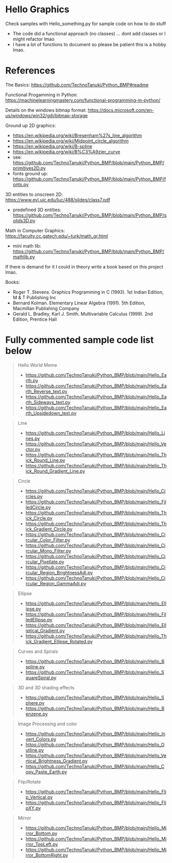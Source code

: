 # Hello Graphics
Check samples with Hello_something.py for sample code on how to do stuff
* The code did a functional approach (no classes) ... dont add classes or I might refactor lmao
* I have a lot of functions to document so please be patient this is a hobby lmao.

# References

The Basics: https://github.com/TechnoTanuki/Python_BMP#readme

Functional Progamming in Python: https://machinelearningmastery.com/functional-programming-in-python/

Details on the windows bitmap format: https://docs.microsoft.com/en-us/windows/win32/gdi/bitmap-storage

Ground up 2D graphics: 
* https://en.wikipedia.org/wiki/Bresenham%27s_line_algorithm 
* https://en.wikipedia.org/wiki/Midpoint_circle_algorithm
* https://en.wikipedia.org/wiki/B-spline
* https://en.wikipedia.org/wiki/B%C3%A9zier_curve
* see: https://github.com/TechnoTanuki/Python_BMP/blob/main/Python_BMP/primitives2D.py
* fonts ground up: https://github.com/TechnoTanuki/Python_BMP/blob/main/Python_BMP/fonts.py

3D entities to onscreen 2D: https://www.evl.uic.edu/luc/488/slides/class7.pdf
* predefined 3D entities: https://github.com/TechnoTanuki/Python_BMP/blob/main/Python_BMP/solids3D.py 

Math in Computer Graphics: https://faculty.cc.gatech.edu/~turk/math_gr.html 
* mini math lib: https://github.com/TechnoTanuki/Python_BMP/blob/main/Python_BMP/mathlib.py
 
If there is demand for it I could in theory write a book based on this project lmao.

Books:
* Roger T. Stevens. Graphics Programming in C (1993). 1st Indian Edition, M & T Publishing Inc
* Bernard Kolman. Elementary Linear Algebra (1991). 5th Edition, Macmillan Publishing Company
* Gerald L. Bradley, Karl J. Smith. Multivariable Calculus (1999). 2nd Edition, Prentice Hall

# Fully commented sample code list below

> Hello World Meme
> * https://github.com/TechnoTanuki/Python_BMP/blob/main/Hello_Earth.py
> * https://github.com/TechnoTanuki/Python_BMP/blob/main/Hello_Earth_Reverse_text.py
> * https://github.com/TechnoTanuki/Python_BMP/blob/main/Hello_Earth_Sideways_text.py
> * https://github.com/TechnoTanuki/Python_BMP/blob/main/Hello_Earth_Upsidedown_text.py

> Line
>* https://github.com/TechnoTanuki/Python_BMP/blob/main/Hello_Lines.py
>* https://github.com/TechnoTanuki/Python_BMP/blob/main/Hello_Vector.py
>* https://github.com/TechnoTanuki/Python_BMP/blob/main/Hello_Thick_Round_Line.py
>* https://github.com/TechnoTanuki/Python_BMP/blob/main/Hello_Thick_Round_Gradient_Line.py

> Circle 
>* https://github.com/TechnoTanuki/Python_BMP/blob/main/Hello_Circles.py
>* https://github.com/TechnoTanuki/Python_BMP/blob/main/Hello_FilledCircle.py
>* https://github.com/TechnoTanuki/Python_BMP/blob/main/Hello_Thick_Circle.py
>* https://github.com/TechnoTanuki/Python_BMP/blob/main/Hello_Thick_Gradient_Circle.py
>* https://github.com/TechnoTanuki/Python_BMP/blob/main/Hello_Circular_Color_Filter.py
>* https://github.com/TechnoTanuki/Python_BMP/blob/main/Hello_Circular_Mono_Filter.py
>* https://github.com/TechnoTanuki/Python_BMP/blob/main/Hello_Circular_Pixellate.py
>* https://github.com/TechnoTanuki/Python_BMP/blob/main/Hello_Circular_Region_BrightnessAdj.py
>* https://github.com/TechnoTanuki/Python_BMP/blob/main/Hello_Circular_Region_GammaAdj.py

> Ellipse
> * https://github.com/TechnoTanuki/Python_BMP/blob/main/Hello_Ellipse.py
> * https://github.com/TechnoTanuki/Python_BMP/blob/main/Hello_FilledEllipse.py
> * https://github.com/TechnoTanuki/Python_BMP/blob/main/Hello_Elliptical_Gradient.py
> * https://github.com/TechnoTanuki/Python_BMP/blob/main/Hello_Thick_Gradient_Ellipse_Rotated.py

> Curves and Spirals
> * https://github.com/TechnoTanuki/Python_BMP/blob/main/Hello_Bspline.py
> * https://github.com/TechnoTanuki/Python_BMP/blob/main/Hello_SquareSpiral.py

> 3D and 3D shading effects
>* https://github.com/TechnoTanuki/Python_BMP/blob/main/Hello_Sphere.py
>* https://github.com/TechnoTanuki/Python_BMP/blob/main/Hello_Benzene.py

> Image Processing and color
>* https://github.com/TechnoTanuki/Python_BMP/blob/main/Hello_Invert_Colors.py
>* https://github.com/TechnoTanuki/Python_BMP/blob/main/Hello_Outline.py
>* https://github.com/TechnoTanuki/Python_BMP/blob/main/Hello_Vertical_Brightness_Gradient.py
>* https://github.com/TechnoTanuki/Python_BMP/blob/main/Hello_Copy_Paste_Earth.py

>Flip/Rotate
>* https://github.com/TechnoTanuki/Python_BMP/blob/main/Hello_Flip_Vertical.py
>* https://github.com/TechnoTanuki/Python_BMP/blob/main/Hello_FlipXY.py

> Mirror 
>* https://github.com/TechnoTanuki/Python_BMP/blob/main/Hello_Mirror_Bottom.py
>* https://github.com/TechnoTanuki/Python_BMP/blob/main/Hello_Mirror_TopLeft.py
>* https://github.com/TechnoTanuki/Python_BMP/blob/main/Hello_Mirror_BottomRight.py
